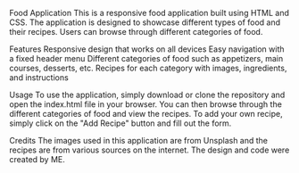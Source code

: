 Food Application
This is a responsive food application built using HTML and CSS. The application is designed to showcase different types of food and their recipes. Users can browse through different categories of food.

Features
Responsive design that works on all devices
Easy navigation with a fixed header menu
Different categories of food such as appetizers, main courses, desserts, etc.
Recipes for each category with images, ingredients, and instructions

Usage
To use the application, simply download or clone the repository and open the index.html file in your browser. You can then browse through the different categories of food and view the recipes. To add your own recipe, simply click on the "Add Recipe" button and fill out the form.

Credits
The images used in this application are from Unsplash and the recipes are from various sources on the internet. The design and code were created by ME.
